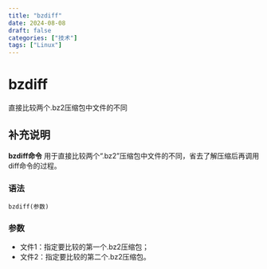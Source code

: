 ```yaml
---
title: "bzdiff"
date: 2024-08-08
draft: false
categories: ["技术"]
tags: ["Linux"]
---
```

bzdiff
===

直接比较两个.bz2压缩包中文件的不同

## 补充说明

**bzdiff命令** 用于直接比较两个“.bz2”压缩包中文件的不同，省去了解压缩后再调用diff命令的过程。

###  语法

```shell
bzdiff(参数)
```

###  参数

*   文件1：指定要比较的第一个.bz2压缩包；
*   文件2：指定要比较的第二个.bz2压缩包。


